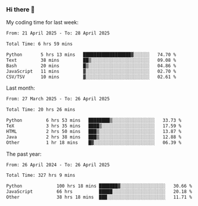 ### Hi there 👋

My coding time for last week:

<!--START_SECTION:week-->

```txt
From: 21 April 2025 - To: 28 April 2025

Total Time: 6 hrs 59 mins

Python       5 hrs 13 mins   ██████████████████▓░░░░░░   74.70 %
Text         38 mins         ██▒░░░░░░░░░░░░░░░░░░░░░░   09.08 %
Bash         20 mins         █▒░░░░░░░░░░░░░░░░░░░░░░░   04.86 %
JavaScript   11 mins         ▓░░░░░░░░░░░░░░░░░░░░░░░░   02.70 %
CSV/TSV      10 mins         ▓░░░░░░░░░░░░░░░░░░░░░░░░   02.61 %
```

<!--END_SECTION:week-->

Last month:

<!--START_SECTION:month-->

```txt
From: 27 March 2025 - To: 26 April 2025

Total Time: 20 hrs 26 mins

Python         6 hrs 53 mins   ████████▒░░░░░░░░░░░░░░░░   33.73 %
TeX            3 hrs 35 mins   ████▒░░░░░░░░░░░░░░░░░░░░   17.59 %
HTML           2 hrs 50 mins   ███▒░░░░░░░░░░░░░░░░░░░░░   13.87 %
Java           2 hrs 38 mins   ███▒░░░░░░░░░░░░░░░░░░░░░   12.88 %
Other          1 hr 18 mins    █▓░░░░░░░░░░░░░░░░░░░░░░░   06.39 %
```

<!--END_SECTION:month-->

The past year:

<!--START_SECTION:year-->

```txt
From: 26 April 2024 - To: 26 April 2025

Total Time: 327 hrs 9 mins

Python             100 hrs 18 mins ███████▓░░░░░░░░░░░░░░░░░   30.66 %
JavaScript         66 hrs          █████░░░░░░░░░░░░░░░░░░░░   20.18 %
Other              38 hrs 18 mins  ███░░░░░░░░░░░░░░░░░░░░░░   11.71 %
```

<!--END_SECTION:year-->
